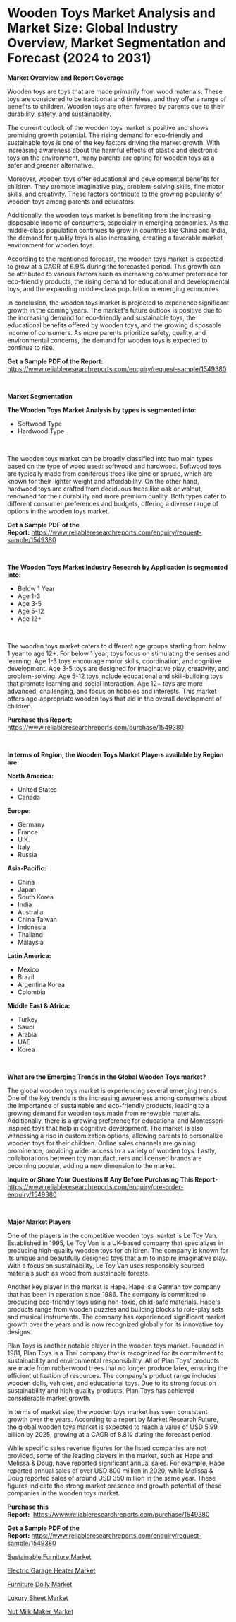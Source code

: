 <p><h1>Wooden Toys Market Analysis and Market Size: Global Industry Overview, Market Segmentation and Forecast (2024 to 2031)</h1></p><p><strong>Market Overview and Report Coverage</strong></p>
<p><p>Wooden toys are toys that are made primarily from wood materials. These toys are considered to be traditional and timeless, and they offer a range of benefits to children. Wooden toys are often favored by parents due to their durability, safety, and sustainability.</p><p>The current outlook of the wooden toys market is positive and shows promising growth potential. The rising demand for eco-friendly and sustainable toys is one of the key factors driving the market growth. With increasing awareness about the harmful effects of plastic and electronic toys on the environment, many parents are opting for wooden toys as a safer and greener alternative.</p><p>Moreover, wooden toys offer educational and developmental benefits for children. They promote imaginative play, problem-solving skills, fine motor skills, and creativity. These factors contribute to the growing popularity of wooden toys among parents and educators.</p><p>Additionally, the wooden toys market is benefiting from the increasing disposable income of consumers, especially in emerging economies. As the middle-class population continues to grow in countries like China and India, the demand for quality toys is also increasing, creating a favorable market environment for wooden toys.</p><p>According to the mentioned forecast, the wooden toys market is expected to grow at a CAGR of 6.9% during the forecasted period. This growth can be attributed to various factors such as increasing consumer preference for eco-friendly products, the rising demand for educational and developmental toys, and the expanding middle-class population in emerging economies.</p><p>In conclusion, the wooden toys market is projected to experience significant growth in the coming years. The market's future outlook is positive due to the increasing demand for eco-friendly and sustainable toys, the educational benefits offered by wooden toys, and the growing disposable income of consumers. As more parents prioritize safety, quality, and environmental concerns, the demand for wooden toys is expected to continue to rise.</p></p>
<p><strong>Get a Sample PDF of the Report:</strong> <a href="https://www.reliableresearchreports.com/enquiry/request-sample/1549380">https://www.reliableresearchreports.com/enquiry/request-sample/1549380</a></p>
<p>&nbsp;</p>
<p><strong>Market Segmentation</strong></p>
<p><strong>The Wooden Toys Market Analysis by types is segmented into:</strong></p>
<p><ul><li>Softwood Type</li><li>Hardwood Type</li></ul></p>
<p>&nbsp;</p>
<p><p>The wooden toys market can be broadly classified into two main types based on the type of wood used: softwood and hardwood. Softwood toys are typically made from coniferous trees like pine or spruce, which are known for their lighter weight and affordability. On the other hand, hardwood toys are crafted from deciduous trees like oak or walnut, renowned for their durability and more premium quality. Both types cater to different consumer preferences and budgets, offering a diverse range of options in the wooden toys market.</p></p>
<p><strong>Get a Sample PDF of the Report:</strong>&nbsp;<a href="https://www.reliableresearchreports.com/enquiry/request-sample/1549380">https://www.reliableresearchreports.com/enquiry/request-sample/1549380</a></p>
<p>&nbsp;</p>
<p><strong>The Wooden Toys Market Industry Research by Application is segmented into:</strong></p>
<p><ul><li>Below 1 Year</li><li>Age 1-3</li><li>Age 3-5</li><li>Age 5-12</li><li>Age 12+</li></ul></p>
<p>&nbsp;</p>
<p><p>The wooden toys market caters to different age groups starting from below 1 year to age 12+. For below 1 year, toys focus on stimulating the senses and learning. Age 1-3 toys encourage motor skills, coordination, and cognitive development. Age 3-5 toys are designed for imaginative play, creativity, and problem-solving. Age 5-12 toys include educational and skill-building toys that promote learning and social interaction. Age 12+ toys are more advanced, challenging, and focus on hobbies and interests. This market offers age-appropriate wooden toys that aid in the overall development of children.</p></p>
<p><strong>Purchase this Report:</strong>&nbsp; <a href="https://www.reliableresearchreports.com/purchase/1549380">https://www.reliableresearchreports.com/purchase/1549380</a></p>
<p>&nbsp;</p>
<p><strong>In terms of Region, the Wooden Toys Market Players available by Region are:</strong></p>
<p>
    <p> <strong> North America: </strong>
        <ul>
            <li>United States</li>
            <li>Canada</li>
        </ul>
        </p> 
    <p> <strong> Europe: </strong>
        <ul>
            <li>Germany</li>
            <li>France</li>
            <li>U.K.</li>
            <li>Italy</li>
            <li>Russia</li>
        </ul>
        </p> 
    <p> <strong> Asia-Pacific: </strong>
        <ul>
            <li>China</li>
            <li>Japan</li>
            <li>South Korea</li>
            <li>India</li>
            <li>Australia</li>
            <li>China Taiwan</li>
            <li>Indonesia</li>
            <li>Thailand</li>
            <li>Malaysia</li>
        </ul>
        </p> 
    <p> <strong> Latin America: </strong>
        <ul>
            <li>Mexico</li>
            <li>Brazil</li>
            <li>Argentina Korea</li>
            <li>Colombia</li>
        </ul>
        </p> 
    <p> <strong> Middle East & Africa: </strong>
        <ul>
            <li>Turkey</li>
            <li>Saudi</li>
            <li>Arabia</li>
            <li>UAE</li>
            <li>Korea</li>
        </ul>
    </p>
    </p>
<p>&nbsp;</p>
<p><strong>What are the Emerging Trends in the Global Wooden Toys market?</strong></p>
<p><p>The global wooden toys market is experiencing several emerging trends. One of the key trends is the increasing awareness among consumers about the importance of sustainable and eco-friendly products, leading to a growing demand for wooden toys made from renewable materials. Additionally, there is a growing preference for educational and Montessori-inspired toys that help in cognitive development. The market is also witnessing a rise in customization options, allowing parents to personalize wooden toys for their children. Online sales channels are gaining prominence, providing wider access to a variety of wooden toys. Lastly, collaborations between toy manufacturers and licensed brands are becoming popular, adding a new dimension to the market.</p></p>
<p><strong>Inquire or Share Your Questions If Any Before Purchasing This Report</strong>- <a href="https://www.reliableresearchreports.com/enquiry/pre-order-enquiry/1549380">https://www.reliableresearchreports.com/enquiry/pre-order-enquiry/1549380</a></p>
<p>&nbsp;</p>
<p><strong>Major Market Players</strong></p>
<p><p>One of the players in the competitive wooden toys market is Le Toy Van. Established in 1995, Le Toy Van is a UK-based company that specializes in producing high-quality wooden toys for children. The company is known for its unique and beautifully designed toys that aim to inspire imaginative play. With a focus on sustainability, Le Toy Van uses responsibly sourced materials such as wood from sustainable forests.</p><p>Another key player in the market is Hape. Hape is a German toy company that has been in operation since 1986. The company is committed to producing eco-friendly toys using non-toxic, child-safe materials. Hape's products range from wooden puzzles and building blocks to role-play sets and musical instruments. The company has experienced significant market growth over the years and is now recognized globally for its innovative toy designs.</p><p>Plan Toys is another notable player in the wooden toys market. Founded in 1981, Plan Toys is a Thai company that is recognized for its commitment to sustainability and environmental responsibility. All of Plan Toys' products are made from rubberwood trees that no longer produce latex, ensuring the efficient utilization of resources. The company's product range includes wooden dolls, vehicles, and educational toys. Due to its strong focus on sustainability and high-quality products, Plan Toys has achieved considerable market growth.</p><p>In terms of market size, the wooden toys market has seen consistent growth over the years. According to a report by Market Research Future, the global wooden toys market is expected to reach a value of USD 5.99 billion by 2025, growing at a CAGR of 8.8% during the forecast period.</p><p>While specific sales revenue figures for the listed companies are not provided, some of the leading players in the market, such as Hape and Melissa & Doug, have reported significant annual sales. For example, Hape reported annual sales of over USD 800 million in 2020, while Melissa & Doug reported sales of around USD 350 million in the same year. These figures indicate the strong market presence and growth potential of these companies in the wooden toys market.</p></p>
<p><strong>Purchase this Report:</strong>&nbsp;&nbsp;<a href="https://www.reliableresearchreports.com/purchase/1549380">https://www.reliableresearchreports.com/purchase/1549380</a></p>
<p></p>
<p><strong>Get a Sample PDF of the Report:</strong>&nbsp;<a href="https://www.reliableresearchreports.com/enquiry/request-sample/1549380">https://www.reliableresearchreports.com/enquiry/request-sample/1549380</a></p>
<p><p><a href="https://github.com/yoshih12/Market-Research-Report-List-1/blob/main/sustainable-furniture-market.md">Sustainable Furniture Market</a></p><p><a href="https://github.com/mharielmesa/Market-Research-Report-List-1/blob/main/electric-garage-heater-market.md">Electric Garage Heater Market</a></p><p><a href="https://github.com/changoleonlaverguenzanoexiste/Market-Research-Report-List-1/blob/main/furniture-dolly-market.md">Furniture Dolly Market</a></p><p><a href="https://github.com/guneycigdem35/Market-Research-Report-List-1/blob/main/luxury-sheet-market.md">Luxury Sheet Market</a></p><p><a href="https://github.com/wwwkeltoum/Market-Research-Report-List-1/blob/main/nut-milk-maker-market.md">Nut Milk Maker Market</a></p></p>